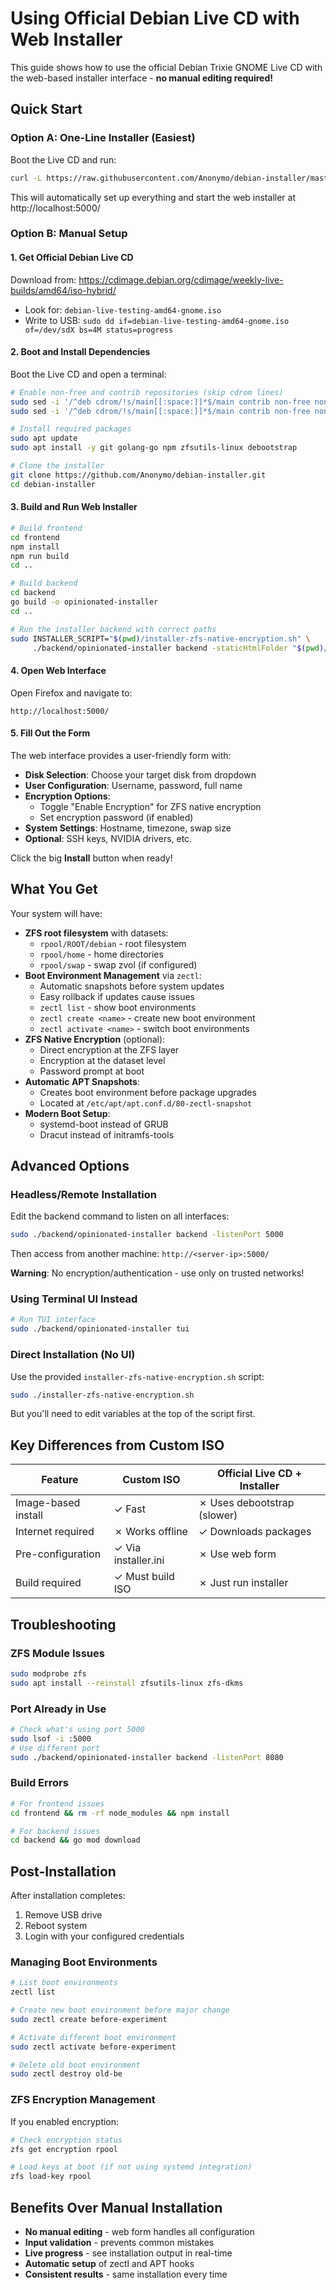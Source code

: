 # Using Official Debian Live CD with Web Installer

This guide shows how to use the official Debian Trixie GNOME Live CD with the web-based installer interface - **no manual editing required!**

## Quick Start

### Option A: One-Line Installer (Easiest)
Boot the Live CD and run:
```bash
curl -L https://raw.githubusercontent.com/Anonymo/debian-installer/master/livecd-quick-install.sh | bash
```
This will automatically set up everything and start the web installer at http://localhost:5000/

### Option B: Manual Setup

#### 1. Get Official Debian Live CD
Download from: https://cdimage.debian.org/cdimage/weekly-live-builds/amd64/iso-hybrid/
- Look for: `debian-live-testing-amd64-gnome.iso`
- Write to USB: `sudo dd if=debian-live-testing-amd64-gnome.iso of=/dev/sdX bs=4M status=progress`

#### 2. Boot and Install Dependencies
Boot the Live CD and open a terminal:
```bash
# Enable non-free and contrib repositories (skip cdrom lines)
sudo sed -i '/^deb cdrom/!s/main[[:space:]]*$/main contrib non-free non-free-firmware/' /etc/apt/sources.list
sudo sed -i '/^deb cdrom/!s/main[[:space:]]*$/main contrib non-free non-free-firmware/' /etc/apt/sources.list.d/*.sources 2>/dev/null || true

# Install required packages
sudo apt update
sudo apt install -y git golang-go npm zfsutils-linux debootstrap

# Clone the installer
git clone https://github.com/Anonymo/debian-installer.git
cd debian-installer
```

#### 3. Build and Run Web Installer
```bash
# Build frontend
cd frontend
npm install
npm run build
cd ..

# Build backend
cd backend
go build -o opinionated-installer
cd ..

# Run the installer backend with correct paths
sudo INSTALLER_SCRIPT="$(pwd)/installer-zfs-native-encryption.sh" \
     ./backend/opinionated-installer backend -staticHtmlFolder "$(pwd)/frontend/dist"
```

#### 4. Open Web Interface
Open Firefox and navigate to:
```
http://localhost:5000/
```

#### 5. Fill Out the Form
The web interface provides a user-friendly form with:
- **Disk Selection**: Choose your target disk from dropdown
- **User Configuration**: Username, password, full name
- **Encryption Options**: 
  - Toggle "Enable Encryption" for ZFS native encryption
  - Set encryption password (if enabled)
- **System Settings**: Hostname, timezone, swap size
- **Optional**: SSH keys, NVIDIA drivers, etc.

Click the big **Install** button when ready!

## What You Get

Your system will have:
- **ZFS root filesystem** with datasets:
  - `rpool/ROOT/debian` - root filesystem
  - `rpool/home` - home directories  
  - `rpool/swap` - swap zvol (if configured)
- **Boot Environment Management** via `zectl`:
  - Automatic snapshots before system updates
  - Easy rollback if updates cause issues
  - `zectl list` - show boot environments
  - `zectl create <name>` - create new boot environment
  - `zectl activate <name>` - switch boot environments
- **ZFS Native Encryption** (optional):
  - Direct encryption at the ZFS layer
  - Encryption at the dataset level
  - Password prompt at boot
- **Automatic APT Snapshots**:
  - Creates boot environment before package upgrades
  - Located at `/etc/apt/apt.conf.d/80-zectl-snapshot`
- **Modern Boot Setup**:
  - systemd-boot instead of GRUB
  - Dracut instead of initramfs-tools

## Advanced Options

### Headless/Remote Installation
Edit the backend command to listen on all interfaces:
```bash
sudo ./backend/opinionated-installer backend -listenPort 5000
```
Then access from another machine: `http://<server-ip>:5000/`

**Warning**: No encryption/authentication - use only on trusted networks!

### Using Terminal UI Instead
```bash
# Run TUI interface
sudo ./backend/opinionated-installer tui
```

### Direct Installation (No UI)
Use the provided `installer-zfs-native-encryption.sh` script:
```bash
sudo ./installer-zfs-native-encryption.sh
```
But you'll need to edit variables at the top of the script first.

## Key Differences from Custom ISO

| Feature | Custom ISO | Official Live CD + Installer |
|---------|------------|------------------------------|
| Image-based install | ✓ Fast | ✗ Uses debootstrap (slower) |
| Internet required | ✗ Works offline | ✓ Downloads packages |
| Pre-configuration | ✓ Via installer.ini | ✗ Use web form |
| Build required | ✓ Must build ISO | ✗ Just run installer |

## Troubleshooting

### ZFS Module Issues
```bash
sudo modprobe zfs
sudo apt install --reinstall zfsutils-linux zfs-dkms
```

### Port Already in Use
```bash
# Check what's using port 5000
sudo lsof -i :5000
# Use different port
sudo ./backend/opinionated-installer backend -listenPort 8080
```

### Build Errors
```bash
# For frontend issues
cd frontend && rm -rf node_modules && npm install

# For backend issues  
cd backend && go mod download
```

## Post-Installation

After installation completes:
1. Remove USB drive
2. Reboot system
3. Login with your configured credentials

### Managing Boot Environments
```bash
# List boot environments
zectl list

# Create new boot environment before major change
sudo zectl create before-experiment

# Activate different boot environment
sudo zectl activate before-experiment

# Delete old boot environment
sudo zectl destroy old-be
```

### ZFS Encryption Management
If you enabled encryption:
```bash
# Check encryption status
zfs get encryption rpool

# Load keys at boot (if not using systemd integration)
zfs load-key rpool
```

## Benefits Over Manual Installation
- **No manual editing** - web form handles all configuration
- **Input validation** - prevents common mistakes
- **Live progress** - see installation output in real-time
- **Automatic setup** of zectl and APT hooks
- **Consistent results** - same installation every time